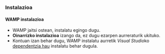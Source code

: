 ### Instalazioa
#### WAMP instalazioa

- WAMP jaitsi ostean, instalatu egingo dugu.
- **Oinarrizko instalazioa** izango da, ez dugu ezarpen aurreraturik ukituko.
- Kontuan izan behar dugu, WAMP instalatu aurretik *Visual Studio*ko [dependentzia hau](https://www.microsoft.com/es-ES/download/details.aspx?id=48145) instalatu behar dugula.

